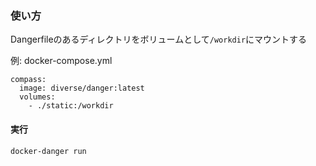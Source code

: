 ### 使い方
Dangerfileのあるディレクトリをボリュームとして`/workdir`にマウントする

例: docker-compose.yml
```
compass:
  image: diverse/danger:latest
  volumes:
    - ./static:/workdir
```

#### 実行
```
docker-danger run
```

